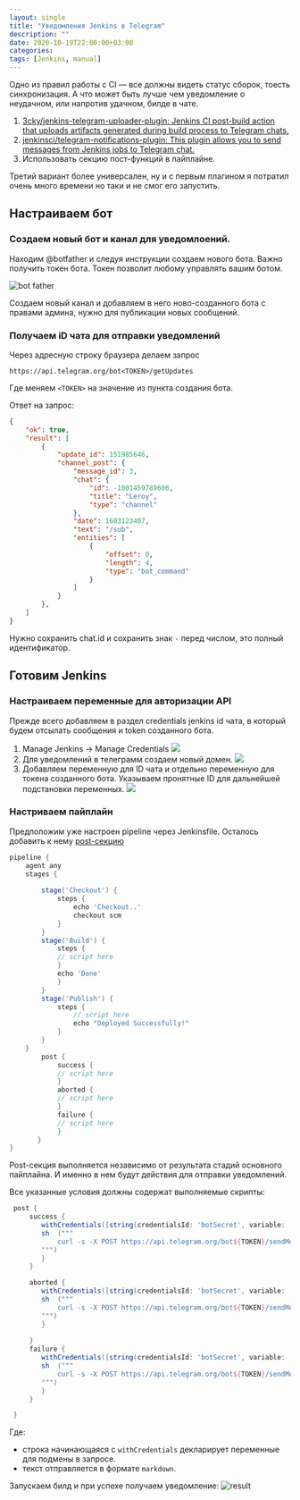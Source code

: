 ```yaml
---
layout: single
title: "Уведомления Jenkins в Telegram"
description: ""
date: 2020-10-19T22:00:00+03:00
categories:
tags: [Jenkins, manual]
---
```



Одно из правил работы с CI — все должны видеть статус сборок, тоесть синхронизация. А что может быть лучше чем уведомление о неудачном, или напротив удачном, билде в чате.

1. [3cky/jenkins-telegram-uploader-plugin: Jenkins CI post-build action that uploads artifacts generated during build process to Telegram chats.](https://github.com/3cky/jenkins-telegram-uploader-plugin)
2. [jenkinsci/telegram-notifications-plugin: This plugin allows you to send messages from Jenkins jobs to Telegram chat.](https://github.com/jenkinsci/telegram-notifications-plugin)
3. Использовать секцию пост-функций в пайплайне.


Третий вариант более универсален, ну и с первым плагином я потратил очень много времени но таки и не смог его запустить.


## Настраиваем бот
### Создаем новый бот и канал для уведомлоений.
Находим @botfather и следуя инструкции создаем нового бота. Важно получить токен бота. Токен позволит любому управлять вашим ботом.

![bot father](/assets/images/uploads/2020/10/botfather.png)

Создаем новый канал и добавляем в него ново-созданного бота с правами админа, нужно для публикации новых сообщений.

### Получаем iD чата для отправки уведомлений
Через адресную строку браузера делаем запрос 
```
https://api.telegram.org/bot<TOKEN>/getUpdates
```
Где меняем `<TOKEN>` на значение из пункта создания бота.

Ответ на запрос:
```json
{
    "ok": true,
    "result": [
        {
            "update_id": 151985646,
            "channel_post": {
                "message_id": 3,
                "chat": {
                    "id": -1001459789606,
                    "title": "Leroy",
                    "type": "channel"
                },
                "date": 1603123407,
                "text": "/sub",
                "entities": [
                    {
                        "offset": 0,
                        "length": 4,
                        "type": "bot_command"
                    }
                ]
            }
        },
    ]
}
```

Нужно сохранить chat.id и сохранить знак `-` перед числом, это полный идентификатор.

## Готовим Jenkins
### Настраиваем переменные для авторизации API
Прежде всего добавляем в раздел credentials jenkins id чата, в который будем отсылать сообщения и token созданного бота.
1. Manage Jenkins -> Manage Credentials
![](/assets/images/uploads/2020/10/domain.png)
2. Для уведомлений в телеграмм создаем новый домен.
![](/assets/images/uploads/2020/10/cred.png)
3. Добавляем переменную для ID чата и отдельно переменную для токена созданного бота. Указываем пронятные ID для дальнейшей подстановки переменных.
![](/assets/images/uploads/2020/10/chatId.png)
### Настриваем пайплайн
Предположим уже настроен pipeline через Jenkinsfile. Осталось добавить к нему [post-секцию](https://www.jenkins.io/doc/book/pipeline/syntax/#post)

```groovy
pipeline {
    agent any
    stages {
        
        stage('Checkout') {
            steps {
                echo 'Checkout..'
                checkout scm
            }
        }
        stage('Build') {
            steps {
            // script here
            }
            echo 'Done'
            }
        }
        stage('Publish') {
            steps {
			    // script here
                echo "Deployed Successfully!"
            }
        }
    }
        post {
            success {            
            // script here
			}
            aborted {             
            // script here
			}
            failure {
            // script here
            }
       }
}    

```

Post-секция выполняется независимо от результата стадий основного пайплайна. И именно в нем будут действия для отправки уведомлений.

Все указанные условия должны содержат выполняемые скрипты:

```groovy
 post {
     success { 
        withCredentials([string(credentialsId: 'botSecret', variable: 'TOKEN'), string(credentialsId: 'chatId', variable: 'CHAT_ID')]) {
        sh  ("""
            curl -s -X POST https://api.telegram.org/bot${TOKEN}/sendMessage -d chat_id=${CHAT_ID} -d parse_mode=markdown -d text='*${env.JOB_NAME}* : POC *Branch*: ${env.BRANCH_NAME} *Build* : OK *Published* = YES'
        """)
        }
     }

     aborted {
        withCredentials([string(credentialsId: 'botSecret', variable: 'TOKEN'), string(credentialsId: 'chatId', variable: 'CHAT_ID')]) {
        sh  ("""
            curl -s -X POST https://api.telegram.org/bot${TOKEN}/sendMessage -d chat_id=${CHAT_ID} -d parse_mode=markdown -d text='*${env.JOB_NAME}* : POC *Branch*: ${env.BRANCH_NAME} *Build* : `Aborted` *Published* = `Aborted`'
        """)
        }
     
     }
     failure {
        withCredentials([string(credentialsId: 'botSecret', variable: 'TOKEN'), string(credentialsId: 'chatId', variable: 'CHAT_ID')]) {
        sh  ("""
            curl -s -X POST https://api.telegram.org/bot${TOKEN}/sendMessage -d chat_id=${CHAT_ID} -d parse_mode=markdown -d text='*${env.JOB_NAME}* : POC  *Branch*: ${env.BRANCH_NAME} *Build* : `not OK` *Published* = `no`'
        """)
        }
     }

 }

```

Где: 
- строка начинающаяся с `withCredentials` декларирует переменные для подмены в запросе.
- текст отправляется в формате `markdown`.

Запускаем билд и при успехе получаем уведомление:
![result](/assets/images/uploads/2020/10/result.jpeg)